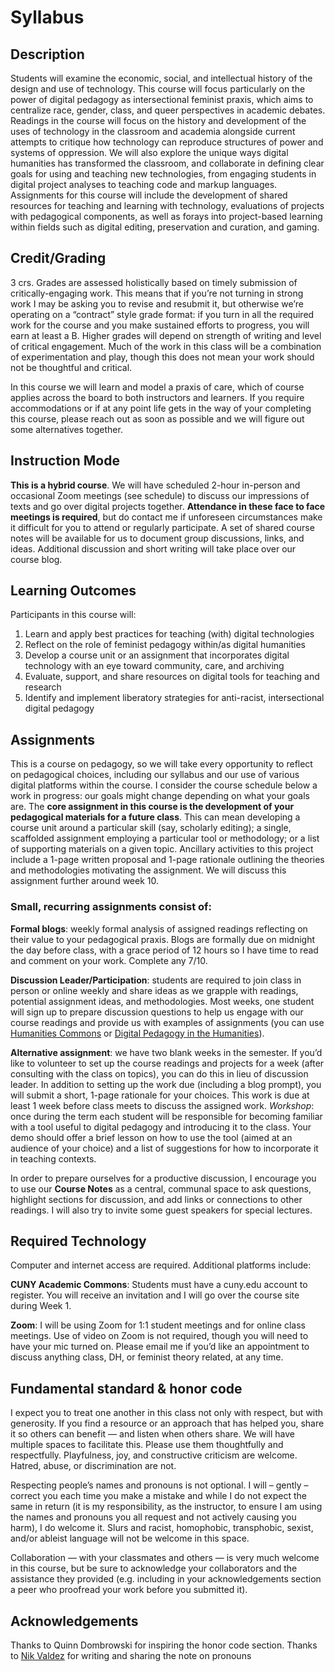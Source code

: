 # Syllabus
## Description
Students will examine the economic, social, and intellectual history of the design and use of technology. This course will focus particularly on the power of digital pedagogy as intersectional feminist praxis, which aims to centralize race, gender, class, and queer perspectives in academic debates. Readings in the course will focus on the history and development of the uses of technology in the classroom and academia alongside current attempts to critique how technology can reproduce structures of power and systems of oppression. We will also explore the unique ways digital humanities has transformed the classroom, and collaborate in defining clear goals for using and teaching new technologies, from engaging students in digital project analyses to teaching code and markup languages. Assignments for this course will include the development of shared resources for teaching and learning with technology, evaluations of projects with pedagogical components, as well as forays into project-based learning within fields such as digital editing, preservation and curation, and gaming.

## Credit/Grading
3 crs. Grades are assessed holistically based on timely submission of critically-engaging work. This means that if you’re not turning in strong work I may be asking you to revise and resubmit it, but otherwise we’re operating on a “contract” style grade format: if you turn in all the required work for the course and you make sustained efforts to progress, you will earn at least a B. Higher grades will depend on strength of writing and level of critical engagement. Much of the work in this class will be a combination of experimentation and play, though this does not mean your work should not be thoughtful and critical. 

In this course we will learn and model a praxis of care, which of course applies across the board to both instructors and learners. If you require accommodations or if at any point life gets in the way of your completing this course, please reach out as soon as possible and we will figure out some alternatives together.

## Instruction Mode

**This is a hybrid course**. We will have scheduled 2-hour in-person and occasional Zoom meetings (see schedule) to discuss our impressions of texts and go over digital projects together. **Attendance in these face to face meetings is required**, but do contact me if unforeseen circumstances make it difficult for you to attend or regularly participate. A set of shared course notes will be available for us to document group discussions, links, and ideas. Additional discussion and short writing will take place over our course blog.

## Learning Outcomes

Participants in this course will:

1. Learn and apply best practices for teaching (with) digital technologies
2. Reflect on the role of feminist pedagogy within/as digital humanities
3. Develop a course unit or an assignment that incorporates digital technology with an eye toward community, care, and archiving
4. Evaluate, support, and share resources on digital tools for teaching and research
5. Identify and implement liberatory strategies for anti-racist, intersectional digital pedagogy

## Assignments

This is a course on pedagogy, so we will take every opportunity to reflect on pedagogical choices, including our syllabus and our use of various digital platforms within the course. I consider the course schedule below a work in progress: our goals might change depending on what your goals are. The **core assignment in this course is the development of your pedagogical materials for a future class**. This can mean developing a course unit around a particular skill (say, scholarly editing); a single, scaffolded assignment employing a particular tool or methodology; or a list of supporting materials on a given topic. Ancillary activities to this project include a 1-page written proposal and 1-page rationale outlining the theories and methodologies motivating the assignment. We will discuss this assignment further around week 10.

### Small, recurring assignments consist of:

**Formal blogs**: weekly formal analysis of assigned readings reflecting on their value to your pedagogical praxis. Blogs are formally due on midnight the day before class, with a grace period of 12 hours so I have time to read and comment on your work. Complete any 7/10. 

**Discussion Leader/Participation**: students are required to join class in person or online weekly and share ideas as we grapple with readings, potential assignment ideas, and methodologies. Most weeks, one student will sign up to prepare discussion questions to help us engage with our course readings and provide us with examples of assignments (you can use [Humanities Commons](https://hcommons.org/) or [Digital Pedagogy in the Humanities](https://digitalpedagogy.mla.hcommons.org/)).

**Alternative assignment**: we have two blank weeks in the semester. If you’d like to volunteer to set up the course readings and projects for a week (after consulting with the class on topics), you can do this in lieu of discussion leader. In addition to setting up the work due (including a blog prompt), you will submit a short, 1-page rationale for your choices. This work is due at least 1 week before class meets to discuss the assigned work. 
*Workshop*: once during the term each student will be responsible for becoming familiar with a tool useful to digital pedagogy and introducing it to the class. Your demo should offer a brief lesson on how to use the tool (aimed at an audience of your choice) and a list of suggestions for how to incorporate it in teaching contexts.

In order to prepare ourselves for a productive discussion, I encourage you to use our **Course Notes** as a central, communal space to ask questions, highlight sections for discussion, and add links or connections to other readings. I will also try to invite some guest speakers for special lectures.

## Required Technology
Computer and internet access are required. Additional platforms include:

**CUNY Academic Commons**: Students must have a cuny.edu account to register. You will receive an invitation and I will go over the course site during Week 1.

**Zoom**: I will be using Zoom for 1:1 student meetings and for online class meetings. Use of video on Zoom is not required, though you will need to have your mic turned on. Please email me if you’d like an appointment to discuss anything class, DH, or feminist theory related, at any time.

## Fundamental standard & honor code
I expect you to treat one another in this class not only with respect, but with generosity. If you find a resource or an approach that has helped you, share it so others can benefit — and listen when others share. We will have multiple spaces to facilitate this. Please use them thoughtfully and respectfully. Playfulness, joy, and constructive criticism are welcome. Hatred, abuse, or discrimination are not.  

Respecting people’s names and pronouns is not optional. I will – gently – correct you each time you make a mistake and while I do not expect the same in return (it is my responsibility, as the instructor, to ensure I am using the names and pronouns you all request and not actively causing you harm), I do welcome it. Slurs and racist, homophobic, transphobic, sexist, and/or ableist language will not be welcome in this space.

Collaboration — with your classmates and others — is very much welcome in this course, but be sure to acknowledge your collaborators and the assistance they provided (e.g. including in your acknowledgements section a peer who proofread your work before you submitted it).

## Acknowledgements
Thanks to Quinn Dombrowski for inspiring the honor code section. Thanks to [Nik Valdez](https://www.hastac.org/blogs/nikvaldez/2020/05/19/accessible-syllabus-transformative-learning) for writing and sharing the note on pronouns
